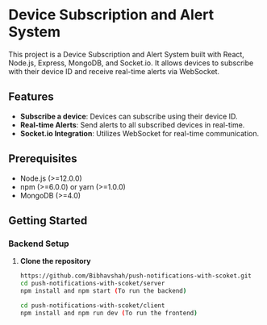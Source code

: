 # Device Subscription and Alert System

This project is a Device Subscription and Alert System built with React, Node.js, Express, MongoDB, and Socket.io. It allows devices to subscribe with their device ID and receive real-time alerts via WebSocket.

## Features

- **Subscribe a device**: Devices can subscribe using their device ID.
- **Real-time Alerts**: Send alerts to all subscribed devices in real-time.
- **Socket.io Integration**: Utilizes WebSocket for real-time communication.

## Prerequisites

- Node.js (>=12.0.0)
- npm (>=6.0.0) or yarn (>=1.0.0)
- MongoDB (>=4.0)

## Getting Started

### Backend Setup

1. **Clone the repository**

   ```bash
   https://github.com/Bibhavshah/push-notifications-with-scoket.git
   cd push-notifications-with-scoket/server
   npm install and npm start (To run the backend)

   cd push-notifications-with-scoket/client
   npm install and npm run dev (To run the frontend)

